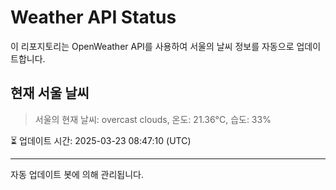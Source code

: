 
# Weather API Status

이 리포지토리는 OpenWeather API를 사용하여 서울의 날씨 정보를 자동으로 업데이트합니다.

## 현재 서울 날씨
> 서울의 현재 날씨: overcast clouds, 온도: 21.36°C, 습도: 33%

⏳ 업데이트 시간: 2025-03-23 08:47:10 (UTC)

---
자동 업데이트 봇에 의해 관리됩니다.
